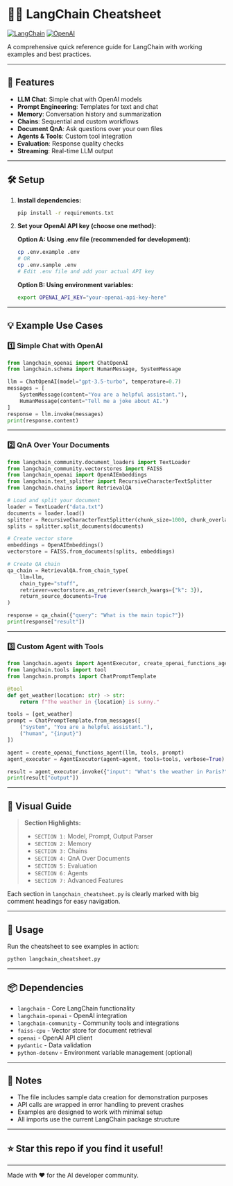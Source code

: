 # 🦜🔗 LangChain Cheatsheet

[![LangChain](https://img.shields.io/badge/LangChain-Python-blue?logo=python)](https://python.langchain.com/) [![OpenAI](https://img.shields.io/badge/OpenAI-API-green?logo=openai)](https://platform.openai.com/)

A comprehensive quick reference guide for LangChain with working examples and best practices.

---

## 🚀 Features

- **LLM Chat**: Simple chat with OpenAI models
- **Prompt Engineering**: Templates for text and chat
- **Memory**: Conversation history and summarization
- **Chains**: Sequential and custom workflows
- **Document QnA**: Ask questions over your own files
- **Agents & Tools**: Custom tool integration
- **Evaluation**: Response quality checks
- **Streaming**: Real-time LLM output

---

## 🛠️ Setup

1. **Install dependencies:**
   ```bash
   pip install -r requirements.txt
   ```

2. **Set your OpenAI API key (choose one method):**

   **Option A: Using .env file (recommended for development):**
   ```bash
   cp .env.example .env
   # OR
   cp .env.sample .env
   # Edit .env file and add your actual API key
   ```

   **Option B: Using environment variables:**
   ```bash
   export OPENAI_API_KEY="your-openai-api-key-here"
   ```

---

## 💡 Example Use Cases

### 1️⃣ Simple Chat with OpenAI
```python
from langchain_openai import ChatOpenAI
from langchain.schema import HumanMessage, SystemMessage

llm = ChatOpenAI(model="gpt-3.5-turbo", temperature=0.7)
messages = [
    SystemMessage(content="You are a helpful assistant."),
    HumanMessage(content="Tell me a joke about AI.")
]
response = llm.invoke(messages)
print(response.content)
```

---

### 2️⃣ QnA Over Your Documents
```python
from langchain_community.document_loaders import TextLoader
from langchain_community.vectorstores import FAISS
from langchain_openai import OpenAIEmbeddings
from langchain.text_splitter import RecursiveCharacterTextSplitter
from langchain.chains import RetrievalQA

# Load and split your document
loader = TextLoader("data.txt")
documents = loader.load()
splitter = RecursiveCharacterTextSplitter(chunk_size=1000, chunk_overlap=200)
splits = splitter.split_documents(documents)

# Create vector store
embeddings = OpenAIEmbeddings()
vectorstore = FAISS.from_documents(splits, embeddings)

# Create QA chain
qa_chain = RetrievalQA.from_chain_type(
    llm=llm,
    chain_type="stuff",
    retriever=vectorstore.as_retriever(search_kwargs={"k": 3}),
    return_source_documents=True
)

response = qa_chain({"query": "What is the main topic?"})
print(response["result"])
```

---

### 3️⃣ Custom Agent with Tools
```python
from langchain.agents import AgentExecutor, create_openai_functions_agent
from langchain.tools import tool
from langchain.prompts import ChatPromptTemplate

@tool
def get_weather(location: str) -> str:
    return f"The weather in {location} is sunny."

tools = [get_weather]
prompt = ChatPromptTemplate.from_messages([
    ("system", "You are a helpful assistant."),
    ("human", "{input}")
])

agent = create_openai_functions_agent(llm, tools, prompt)
agent_executor = AgentExecutor(agent=agent, tools=tools, verbose=True)

result = agent_executor.invoke({"input": "What's the weather in Paris?"})
print(result["output"])
```

---

## 🌈 Visual Guide

> **Section Highlights:**
>
> - `SECTION 1:` Model, Prompt, Output Parser
> - `SECTION 2:` Memory
> - `SECTION 3:` Chains
> - `SECTION 4:` QnA Over Documents
> - `SECTION 5:` Evaluation
> - `SECTION 6:` Agents
> - `SECTION 7:` Advanced Features

Each section in `langchain_cheatsheet.py` is clearly marked with big comment headings for easy navigation.

---

## 📄 Usage

Run the cheatsheet to see examples in action:

```bash
python langchain_cheatsheet.py
```

---

## 📦 Dependencies

- `langchain` - Core LangChain functionality
- `langchain-openai` - OpenAI integration
- `langchain-community` - Community tools and integrations
- `faiss-cpu` - Vector store for document retrieval
- `openai` - OpenAI API client
- `pydantic` - Data validation
- `python-dotenv` - Environment variable management (optional)

---

## 📝 Notes

- The file includes sample data creation for demonstration purposes
- API calls are wrapped in error handling to prevent crashes
- Examples are designed to work with minimal setup
- All imports use the current LangChain package structure

---

## ⭐️ Star this repo if you find it useful!

---

Made with ❤️ for the AI developer community. 